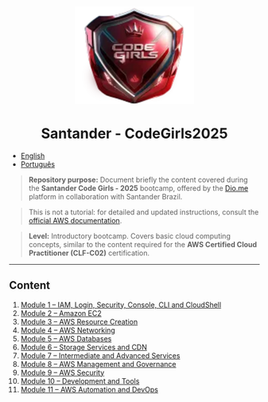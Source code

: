 

<p align="center">
  <img src="./resources/iconSantander.png" alt="Santander - CodeGirls2025" width="240" />
</p>

<h1 align="center">Santander - CodeGirls2025</h1>

- [English](README.md)
- [Português](README.pt.md)

> **Repository purpose:** Document briefly the content covered during the **Santander Code Girls - 2025** bootcamp, offered by the [Dio.me](https://www.dio.me/en) platform in collaboration with Santander Brazil.

> This is not a tutorial: for detailed and updated instructions, consult the [official AWS documentation](https://docs.aws.amazon.com/).

> **Level:** Introductory bootcamp. Covers basic cloud computing concepts, similar to the content required for the **AWS Certified Cloud Practitioner (CLF-C02)** certification.

---

## Content

1. [Module 1 – IAM, Login, Security, Console, CLI and CloudShell](./Module01/module01.md)  
2. [Module 2 – Amazon EC2](./Module02/module02.md)  
3. [Module 3 – AWS Resource Creation](./Module03/module03.md)
4. [Module 4 – AWS Networking](./Module04/module04.md)
5. [Module 5 – AWS Databases](./Module05/module05.md)
6. [Module 6 – Storage Services and CDN](./Module06/module06.md)
7. [Module 7 – Intermediate and Advanced Services](./Module07/module07.md)
8. [Module 8 – AWS Management and Governance](./Module08/module08.md)
9. [Module 9 – AWS Security](./Module09/module09.md)
10. [Module 10 – Development and Tools](./Module10/module10.md)
11. [Module 11 – AWS Automation and DevOps](./Module11/module11.md)
